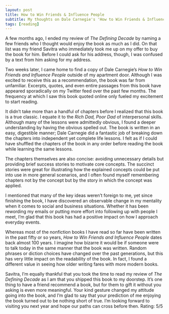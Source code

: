 ```yaml
---
layout: post
title: How to Win Friends & Influence People
subtitle: My thoughts on Dale Carnegie's 'How to Win Friends & Influence People'
tags: [reading]
---
```

A few months ago, I ended my review of *The Defining Decade* by naming a few friends who I thought would enjoy the book as much as I did. On that list was my friend Savitra who immediately took me up on my offer to buy the book for him. Before I could ask for his address, though, I was confused by a text from him asking for my address. 

Two weeks later, I came home to find a copy of Dale Carnegie’s *How to Win Friends and Influence People* outside of my apartment door. Although I was excited to receive this as a recommendation, the book was far from unfamiliar. Excerpts, quotes, and even entire passages from this book have appeared sporadically on my Twitter feed over the past few months. The frequency at which I saw this book quoted online only fueled my excitement to start reading.

It didn’t take more than a handful of chapters before I realized that this book is a true classic. I equate it to the *Rich Dad, Poor Dad* of interpersonal skills. Although many of the lessons were admittedly obvious, I found a deeper understanding by having the obvious spelled out. The book is written in an easy, digestible manner; Dale Carnegie did a fantastic job of breaking down the chapters into independent yet complete life lessons. I felt as if I could have shuffled the chapters of the book in any order before reading the book while learning the same lessons.

The chapters themselves are also concise: avoiding unnecessary details but providing brief success stories to motivate core concepts. The succinct stories were great for illustrating how the explained concepts could be put into use in more general scenarios, and I often found myself remembering chapters not by the concept but by the story in which the concept was applied.

I mentioned that many of the key ideas weren’t foreign to me, yet since finishing the book, I have discovered an observable change in my mentality when it comes to social and business situations. Whether it has been rewording my emails or putting more effort into following up with people I meet, I’m glad that this book has had a positive impact on how I approach everyday events.

Whereas most of the nonfiction books I have read so far have been written in the past fifty or so years, *How to Win Friends and Influence People* dates back almost 100 years. I imagine how bizarre it would be if someone were to talk today in the same manner that the book was written. Random phrases or diction choices have changed over the past generations, but this has very little impact on the readability of the book. In fact, I found a different value in seeing how older writing fares with more modern books.

Savitra, I’m equally thankful that you took the time to read my review of *The Defining Decade* as I am that you shipped this book to my doorstep. It’s one thing to have a friend recommend a book, but for them to gift it without you asking is even more meaningful. Your kind gesture changed my attitude going into the book, and I’m glad to say that your prediction of me enjoying the book turned out to be nothing short of true. I’m looking forward to visiting you next year and hope our paths can cross before then. 
Rating: 5/5
